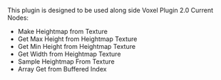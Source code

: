 This plugin is designed to be used along side Voxel Plugin 2.0
Current Nodes:
- Make Heightmap from Texture
- Get Max Height from Heightmap Texture
- Get Min Height from Heightmap Texture
- Get Width from Heightmap Texture
- Sample Heightmap From Texture
- Array Get from Buffered Index
